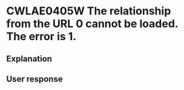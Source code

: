 # CWLAE0405W The relationship from the URL 0 cannot be loaded. The error is 1.

## Explanation

## User response